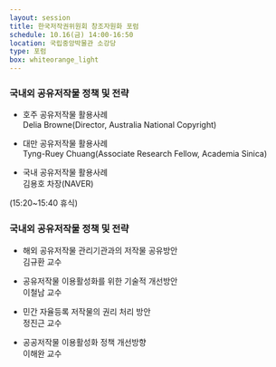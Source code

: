 ```yaml
---
layout: session
title: 한국저작권위원회 창조자원화 포럼
schedule: 10.16(금) 14:00-16:50
location: 국립중앙박물관 소강당
type: 포럼
box: whiteorange_light
---
```



### 국내외 공유저작물 정책 및 전략

- 호주 공유저작물 활용사례   
Delia Browne(Director, Australia National Copyright)

- 대만 공유저작물 활용사례   
Tyng-Ruey Chuang(Associate Research Fellow, Academia Sinica)

- 국내 공유저작물 활용사례   
김용호 차장(NAVER)


(15:20~15:40 휴식)


### 국내외 공유저작물 정책 및 전략

- 해외 공유저작물 관리기관과의 저작물 공유방안   
김규환 교수

- 공유저작물 이용활성화를 위한 기술적 개선방안   
이철남 교수

- 민간 자율등록 저작물의 권리 처리 방안   
정진근 교수

- 공공저작물 이용활성화 정책 개선방향   
이해완 교수
